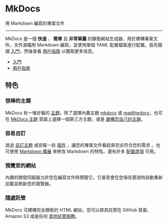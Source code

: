 # MkDocs

用 Markdown 編寫的專案文件

---

MkDocs 是一個 **快速** 、 **簡單** 且 **非常華麗** 的靜態網站生成器，用於建構專案文件。文件源檔用 Markdown 編寫，並使用單個 YAML 配置檔案進行配置。首先閱讀 [入門]，然後查看 [用戶指南] 以獲取更多信息。

[入門]: getting-started.md
[用戶指南]: user-guide/index.md

* [入門](getting-started.md)
* [用戶指南](user-guide/index.md)

## 特色

### 很棒的主題

MkDocs 有一堆好看的 [主題]。除了選擇內置主題 [mkdocs] 或 [readthedocs]，也可在 [MkDocs 主題] 頁面上選擇一個第三方主題，或是 [建構您自己的主題]。

[主題]: user-guide/choosing-your-theme.md
[mkdocs]: user-guide/choosing-your-theme/#mkdocs
[readthedocs]: user-guide/choosing-your-theme/#readthedocs
[MkDocs 主題]: https://github.com/mkdocs/mkdocs/wiki/MkDocs-Themes
[建構您自己的主題]: dev-guide/themes/

### 容易自訂

透過 [自訂主題] 或安裝一些 [插件] ，讓您的專案文件看起來完全符合您的需求 。也可使用 [Markdown 擴展] 來修改 Markdown 的特性。還有許多 [配置選項] 可用。

[自訂主題]: user-guide/customizing-your-theme/
[插件]: user-guide/configuration/#plugins
[Markdown 擴展]: user-guide/configuration/#markdown_extensions
[配置選項]: user-guide/configuration/

### 預覽您的網站

內置的開發伺服器允許您在編寫文件時預覽它。它甚至會在您保存更改時自動重新加載並刷新您的瀏覽器。

### 隨處託管

MkDocs 可建構完全靜態的 HTML 網站，您可以將其託管在 GitHub 頁面、Amazon S3 或是任何 [其他託管服務]。

[其他託管服務]: user-guide/deploying-your-docs/


